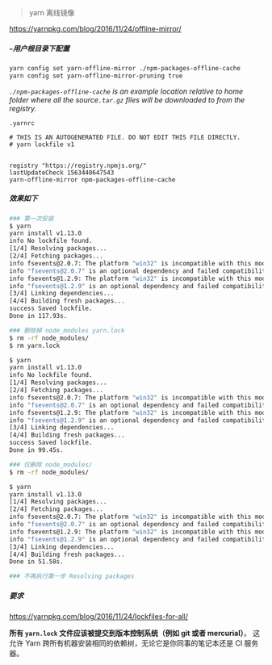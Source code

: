 

> yarn 离线镜像

<https://yarnpkg.com/blog/2016/11/24/offline-mirror/>

##### `~`用户根目录下配置

```bash
yarn config set yarn-offline-mirror ./npm-packages-offline-cache
yarn config set yarn-offline-mirror-pruning true
```

_`./npm-packages-offline-cache` is an example location relative to home folder where all the source`.tar.gz` files will be downloaded to from the registry._

`.yarnrc`

```vbscript
# THIS IS AN AUTOGENERATED FILE. DO NOT EDIT THIS FILE DIRECTLY.
# yarn lockfile v1


registry "https://registry.npmjs.org/"
lastUpdateCheck 1563440647543
yarn-offline-mirror npm-packages-offline-cache

```

##### 效果如下

```bash
### 第一次安装
$ yarn
yarn install v1.13.0
info No lockfile found.
[1/4] Resolving packages...
[2/4] Fetching packages...
info fsevents@2.0.7: The platform "win32" is incompatible with this module.
info "fsevents@2.0.7" is an optional dependency and failed compatibility check. Excluding it from installation.
info fsevents@1.2.9: The platform "win32" is incompatible with this module.
info "fsevents@1.2.9" is an optional dependency and failed compatibility check. Excluding it from installation.
[3/4] Linking dependencies...
[4/4] Building fresh packages...
success Saved lockfile.
Done in 117.93s.
```

```bash
### 删除掉 node_modules yarn.lock
$ rm -rf node_modules/
$ rm yarn.lock

$ yarn
yarn install v1.13.0
info No lockfile found.
[1/4] Resolving packages...
[2/4] Fetching packages...
info fsevents@2.0.7: The platform "win32" is incompatible with this module.
info "fsevents@2.0.7" is an optional dependency and failed compatibility check. Excluding it from installation.
info fsevents@1.2.9: The platform "win32" is incompatible with this module.
info "fsevents@1.2.9" is an optional dependency and failed compatibility check. Excluding it from installation.
[3/4] Linking dependencies...
[4/4] Building fresh packages...
success Saved lockfile.
Done in 99.45s.

```

```bash
### 仅删除 node_modules/
$ rm -rf node_modules/

$ yarn
yarn install v1.13.0
[1/4] Resolving packages...
[2/4] Fetching packages...
info fsevents@2.0.7: The platform "win32" is incompatible with this module.
info "fsevents@2.0.7" is an optional dependency and failed compatibility check. Excluding it from installation.
info fsevents@1.2.9: The platform "win32" is incompatible with this module.
info "fsevents@1.2.9" is an optional dependency and failed compatibility check. Excluding it from installation.
[3/4] Linking dependencies...
[4/4] Building fresh packages...
Done in 51.58s.

### 不再执行第一步 Resolving packages
```

##### 要求

<https://yarnpkg.com/blog/2016/11/24/lockfiles-for-all/>

**所有 `yarn.lock` 文件应该被提交到版本控制系统（例如 git 或者 mercurial）**。 这允许 Yarn 跨所有机器安装相同的依赖树，无论它是你同事的笔记本还是 CI 服务器。

